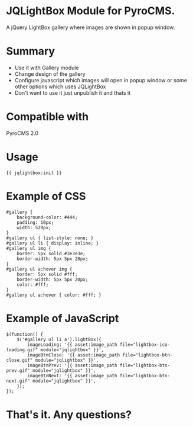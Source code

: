 # JQLightBox Module for PyroCMS.

A jQuery LightBox gallery where images are shown in popup window.

# Summary

* Use it with Gallery module
* Change design of the gallery
* Configure javascript which images will open in popup window or some other options which uses JQLightBox
* Don't want to use it just unpublish it and thats it

# Compatible with

PyroCMS 2.0

# Usage

	{{ jqlightbox:init }}

# Example of CSS

	#gallery {
	  	background-color: #444;
		padding: 10px;
		width: 520px;
	}
	#gallery ul { list-style: none; }
	#gallery ul li { display: inline; }
	#gallery ul img {
		border: 5px solid #3e3e3e;
		border-width: 5px 5px 20px;
	}
	#gallery ul a:hover img {
		border: 5px solid #fff;
		border-width: 5px 5px 20px;
		color: #fff;
	}
	#gallery ul a:hover { color: #fff; }
 
# Example of JavaScript

	$(function() {
  		$('#gallery ul li a').lightBox({
			imageLoading: '{{ asset:image_path file="lightbox-ico-loading.gif" module="jqlightbox" }}',
 			imageBtnClose: '{{ asset:image_path file="lightbox-btn-close.gif" module="jqlightbox" }}',
 			imageBtnPrev: '{{ asset:image_path file="lightbox-btn-prev.gif" module="jqlightbox" }}',
 			imageBtnNext: '{{ asset:image_path file="lightbox-btn-next.gif" module="jqlightbox" }}',
  		});
	});
	
# That's it. Any questions? 